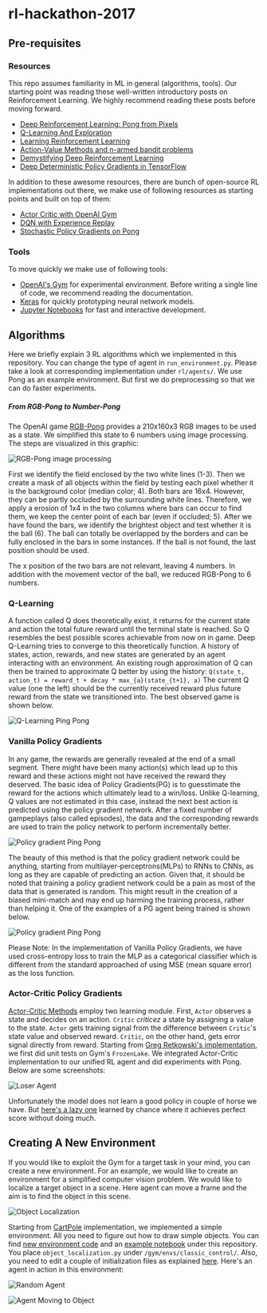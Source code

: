 # rl-hackathon-2017

## Pre-requisites

### Resources
This repo assumes familiarity in ML in general (algorithms, tools). Our starting point was reading these well-written introductory posts on Reinforcement Learning. We highly recommend reading these posts before moving forward.

- [Deep Reinforcement Learning: Pong from Pixels](http://karpathy.github.io/2016/05/31/rl/)
- [Q-Learning And Exploration](https://studywolf.wordpress.com/2012/11/25/reinforcement-learning-q-learning-and-exploration/)
- [Learning Reinforcement Learning](http://www.wildml.com/2016/10/learning-reinforcement-learning/)
- [Action-Value Methods and n-armed bandit problems](http://outlace.com/Reinforcement-Learning-Part-1/)
- [Demystifying Deep Reinforcement Learning](https://www.nervanasys.com/demystifying-deep-reinforcement-learning/)
- [Deep Deterministic Policy Gradients in TensorFlow](http://pemami4911.github.io/blog/2016/08/21/ddpg-rl.html)

In addition to these awesome resources, there are bunch of open-source RL implementations out there, we make use of following resources as starting points and built on top of them:
- [Actor Critic with OpenAI Gym](https://github.com/gregretkowski/notebooks/blob/master/ActorCritic-with-OpenAI-Gym.ipynb)
- [DQN with Experience Replay](https://github.com/sherjilozair/dqn)
- [Stochastic Policy Gradients on Pong](https://gist.github.com/karpathy/a4166c7fe253700972fcbc77e4ea32c5)

### Tools
To move quickly we make use of following tools:
- [OpenAI's Gym](https://gym.openai.com/docs) for experimental environment. Before writing a single line of code, we recommend reading the documentation.
- [Keras](https://keras.io/) for quickly prototyping neural network models.
- [Jupyter Notebooks](http://jupyter.org/) for fast and interactive development.

## Algorithms
Here we briefly explain 3 RL algorithms which we implemented in this repository. You can change the type of agent in `run_environment.py`. Please take a look at corresponding implementation under `rl/agents/`. We use Pong as an example environment. But first we do preprocessing so that we can do faster experiments.

##### From RGB-Pong to Number-Pong
The OpenAI game [RGB-Pong](https://gym.openai.com/envs/Pong-v0) provides a 210x160x3 RGB images to be used as a state. We simplified this state to 6 numbers using image processing. The steps are visualized in this graphic:

![RGB-Pong image processing](screenshots/image_processing.png)

First we identify the field enclosed by the two white lines (1-3). Then we create a mask of all objects within the field by testing each pixel whether it is the background color (median color; 4). Both bars are 16x4. However, they can be partly occluded by the surrounding white lines. Therefore, we apply a erosion of 1x4 in the two columns where bars can occur to find them, we keep the center point of each bar (even if occluded; 5). After we have found the bars, we identify the brightest object and test whether it is the ball (6). The ball can totally be overlapped by the borders and can be fully enclosed in the bars in some instances. If the ball is not found, the last position should be used.

The x position of the two bars are not relevant, leaving 4 numbers. In addition with the  movement vector of the ball, we reduced RGB-Pong to 6 numbers.

### Q-Learning
A function called Q does theoretically exist, it returns for the current state and action the total future reward until the terminal state is reached. So Q resembles the best possible scores achievable from now on in game. Deep Q-Learning tries to converge to this theoretically function. A history of states, action, rewards, and new states are generated by an agent interacting with an environment. An existing rough approximation of Q can then be trained to approximate Q better by using the history:
`Q(state_t, action_t) = reward_t + decay * max_{a}(state_{t+1}, a)`
The current Q value (one the left) should be the currently received reward plus future reward from the state we transitioned into. The best observed game is shown below.

![Q-Learning Ping Pong](./screenshots/dqn_temporal_G4QR64DQYWSOE1BLH0XI.gif)

### Vanilla Policy Gradients
In any game, the rewards are generally revealed at the end of a small segment. There might have been many action(s) which lead up to this reward and these actions might not have received the reward they deserved. The basic idea of Policy Gradients(PG) is to guesstimate the reward for the actions which ultimately lead to a win/loss. Unlike Q-learning, Q values are not estimated in this case, instead the next best action is predicted using the policy gradient network. After a fixed number of gampeplays (also called episodes), the data and the corresponding rewards are used to train the policy network to perform incrementally better.

![Policy gradient Ping Pong](./screenshots/pg-flowchart.png)

The beauty of this method is that the policy gradient network could be anything, starting from multilayer-perceptrons(MLPs) to RNNs to CNNs, as long as they are capable of predicting an action. Given that, it should be noted that training a policy gradient network could be a pain as most of the data that is generated is random. This might result in the creation of a biased mini-match and may end up harming the training process, rather than helping it. One of the examples of a PG agent being trained is shown below.

![Policy gradient Ping Pong](./screenshots/gif-pg.gif)

Please Note: In the implementation of Vanilla Policy Gradients, we have used cross-entropy loss to train the MLP as a categorical classifier which is different from the standard approached of using MSE (mean square error) as the loss function.

### Actor-Critic Policy Gradients

[Actor-Critic Methods](https://webdocs.cs.ualberta.ca/~sutton/book/ebook/node66.html) employ two learning module. First, `Actor` observes a state and decides on an action. `Critic` *criticez* a state by assigning a value to the state. `Actor` gets training signal from the difference between `Critic`'s state value and observed reward. `Critic`, on the other hand, gets error signal directly from reward. Starting from [Greg Retkowski's implementation](https://github.com/gregretkowski/notebooks/blob/master/ActorCritic-with-OpenAI-Gym.ipynb), we first did unit tests on Gym's `FrozenLake`. We integrated Actor-Critic implementation to our unified RL agent and did experiments with Pong. Below are some screenshots:

![Loser Agent](screenshots/gif-pongLoser.gif)

Unfortunately the model does not learn a good policy in couple of horse we have. But [here's a lazy one](https://www.youtube.com/watch?v=N4u-mmF64tQ) learned by chance where it achieves perfect score without doing much.

## Creating A New Environment
If you would like to exploit the Gym for a target task in your mind, you can create a new environment. For an example, we would like to create an environment for a simplified computer vision problem.
We would like to localize a target object in a scene. Here agent can move a frame and the aim is to find the object in this scene.

![Object Localization](http://research.microsoft.com/en-us/um/people/jingdw/salientobjectdetection/Salient%20Object%20Detection_files/2_reg.jpg "Object Localization Example")

Starting from [CartPole](https://github.com/openai/gym/blob/master/gym/envs/classic_control/cartpole.py) implementation, we implemented a simple environment. All you need to figure out how to draw simple objects. 
You can find [new environment code](rl/environments/object_localization.py) and an [example notebook](notebooks/new_environment.ipynb) under this repository. You place `object_localization.py` under `/gym/envs/classic_control/`. Also, you need to edit a couple of initialization files as explained [here](https://github.com/openai/gym/wiki/Environments). Here's an agent in action in this environment:


![Random Agent](screenshots/gif-random.gif)

![Agent Moving to Object](screenshots/gif-moving.gif)
